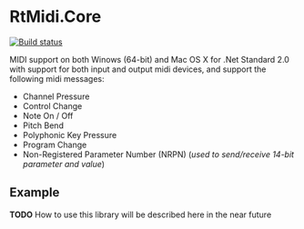 # RtMidi.Core

[![Build status](https://ci.appveyor.com/api/projects/status/tfn3a8lhmiyla5ox/branch/master?svg=true)](https://ci.appveyor.com/project/MichaelDahl/rtmidi-core/branch/master)

MIDI support on both Winows (64-bit) and Mac OS X for .Net Standard 2.0 with support for both input and output midi devices, and support the following midi messages:

* Channel Pressure
* Control Change
* Note On / Off
* Pitch Bend
* Polyphonic Key Pressure
* Program Change
* Non-Registered Parameter Number (NRPN) (_used to send/receive 14-bit parameter and value_)

## Example
**TODO** How to use this library will be described here in the near future
